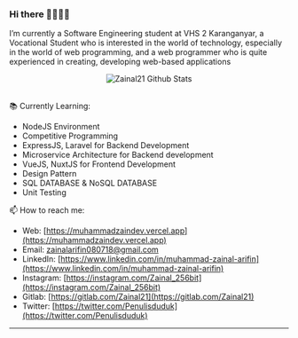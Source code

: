 ### Hi there 👋🧑🏻‍💻

I’m currently a Software Engineering student at VHS 2 Karanganyar, a Vocational Student who is interested in the world of technology, especially in the world of web programming, and a web programmer who is quite experienced in creating, developing web-based applications 

<div align="center">
  <img src="https://github-readme-stats.vercel.app/api?username=zainal21&show_icons=true&theme=dracula" alt="Zainal21 Github Stats">
</div>
<br>


 📚 Currently Learning:
- NodeJS Environment
- Competitive Programming
- ExpressJS, Laravel for Backend Development
- Microservice Architecture for Backend development
- VueJS, NuxtJS for Frontend Development
- Design Pattern
- SQL DATABASE & NoSQL DATABASE
- Unit Testing 

📫 How to reach me:
- Web: [https://muhammadzaindev.vercel.app](https://muhammadzaindev.vercel.app)
- Email: [zainalarifin080718@gmail.com](mailto:zainalarifin080718@gmail.com)
- LinkedIn: [https://www.linkedin.com/in/muhammad-zainal-arifin](https://www.linkedin.com/in/muhammad-zainal-arifin)
- Instagram: [https://instagram.com/Zainal_256bit](https://instagram.com/Zainal_256bit)
- Gitlab: [https://gitlab.com/Zainal21](https://gitlab.com/Zainal21)
- Twitter: [https://twitter.com/Penulisduduk](https://twitter.com/Penulisduduk)

---
